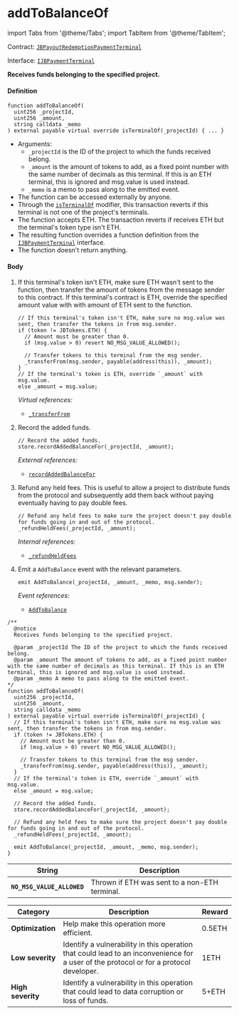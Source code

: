 # addToBalanceOf

import Tabs from '@theme/Tabs';
import TabItem from '@theme/TabItem';

Contract: [`JBPayoutRedemptionPaymentTerminal`](/protocol/api/contracts/or-abstract/jbpayoutredemptionpaymentterminal/README.md)​‌

Interface: [`IJBPaymentTerminal`](/protocol/api/interfaces/ijbtokenstore.md)

<Tabs>
<TabItem value="Step by step" label="Step by step">

**Receives funds belonging to the specified project.**

#### Definition

```solidity
function addToBalanceOf(
  uint256 _projectId,
  uint256 _amount,
  string calldata _memo
) external payable virtual override isTerminalOf(_projectId) { ... }
```

* Arguments:
  * `_projectId` is the ID of the project to which the funds received belong.
  * `_amount` is the amount of tokens to add, as a fixed point number with the same number of decimals as this terminal. If this is an ETH terminal, this is ignored and msg.value is used instead.
  * `_memo` is a memo to pass along to the emitted event.
* The function can be accessed externally by anyone.
* Through the [`isTerminalOf`](/protocol/api/contracts/or-abstract/jbpayoutredemptionpaymentterminal/modifiers/isterminalof.md) modifier, this transaction reverts if this terminal is not one of the project's terminals.
* The function accepts ETH. The transaction reverts if receives ETH but the terminal's token type isn't ETH.
* The resulting function overrides a function definition from the [`IJBPaymentTerminal`](/protocol/api/interfaces/ijbpaymentterminal.md) interface.
* The function doesn't return anything.

#### Body

1.  If this terminal's token isn't ETH, make sure ETH wasn't sent to the function, then transfer the amount of tokens from the message sender to this contract. If this terminal's contract is ETH, override the specified amount value with with amount of ETH sent to the function.

    ```solidity
    // If this terminal's token isn't ETH, make sure no msg.value was sent, then transfer the tokens in from msg.sender.
    if (token != JBTokens.ETH) {
      // Amount must be greater than 0.
      if (msg.value > 0) revert NO_MSG_VALUE_ALLOWED();

      // Transfer tokens to this terminal from the msg sender.
      _transferFrom(msg.sender, payable(address(this)), _amount);
    }
    // If the terminal's token is ETH, override `_amount` with msg.value.
    else _amount = msg.value;
    ```

    _Virtual references:_

    * [`_transferFrom`](/protocol/api/contracts/or-abstract/jbpayoutredemptionpaymentterminal/write/_transferfrom.md)
2.  Record the added funds.

    ```solidity
    // Record the added funds.
    store.recordAddedBalanceFor(_projectId, _amount);
    ```

    _External references:_

    * [`recordAddedBalanceFor`](/protocol/api/contracts/jbpaymentterminalstore/write/recordaddedbalancefor.md)
3.  Refund any held fees. This is useful to allow a project to distribute funds from the protocol and subsequently add them back without paying eventually having to pay double fees.

    ```solidity
    // Refund any held fees to make sure the project doesn't pay double for funds going in and out of the protocol.
    _refundHeldFees(_projectId, _amount);
    ```

    _Internal references:_

    * [`_refundHeldFees`](/protocol/api/contracts/or-abstract/jbpayoutredemptionpaymentterminal/write/_refundheldfees.md)
4.  Emit a `AddToBalance` event with the relevant parameters.

    ```solidity
    emit AddToBalance(_projectId, _amount, _memo, msg.sender);
    ```

    _Event references:_

    * [`AddToBalance`](/protocol/api/contracts/or-abstract/jbpayoutredemptionpaymentterminal/events/addtobalance.md)

</TabItem>

<TabItem value="Code" label="Code">

```solidity
/**
  @notice
  Receives funds belonging to the specified project.

  @param _projectId The ID of the project to which the funds received belong.
  @param _amount The amount of tokens to add, as a fixed point number with the same number of decimals as this terminal. If this is an ETH terminal, this is ignored and msg.value is used instead.
  @param _memo A memo to pass along to the emitted event.
*/
function addToBalanceOf(
  uint256 _projectId,
  uint256 _amount,
  string calldata _memo
) external payable virtual override isTerminalOf(_projectId) {
  // If this terminal's token isn't ETH, make sure no msg.value was sent, then transfer the tokens in from msg.sender.
  if (token != JBTokens.ETH) {
    // Amount must be greater than 0.
    if (msg.value > 0) revert NO_MSG_VALUE_ALLOWED();

    // Transfer tokens to this terminal from the msg sender.
    _transferFrom(msg.sender, payable(address(this)), _amount);
  }
  // If the terminal's token is ETH, override `_amount` with msg.value.
  else _amount = msg.value;

  // Record the added funds.
  store.recordAddedBalanceFor(_projectId, _amount);

  // Refund any held fees to make sure the project doesn't pay double for funds going in and out of the protocol.
  _refundHeldFees(_projectId, _amount);

  emit AddToBalance(_projectId, _amount, _memo, msg.sender);
}
```

</TabItem>

<TabItem value="Errors" label="Errors">

| String                       | Description                                             |
| ---------------------------- | ------------------------------------------------------- |
| **`NO_MSG_VALUE_ALLOWED`** | Thrown if ETH was sent to a non-ETH terminal. |

</TabItem>

<TabItem value="Bug bounty" label="Bug bounty">

| Category          | Description                                                                                                                            | Reward |
| ----------------- | -------------------------------------------------------------------------------------------------------------------------------------- | ------ |
| **Optimization**  | Help make this operation more efficient.                                                                                               | 0.5ETH |
| **Low severity**  | Identify a vulnerability in this operation that could lead to an inconvenience for a user of the protocol or for a protocol developer. | 1ETH   |
| **High severity** | Identify a vulnerability in this operation that could lead to data corruption or loss of funds.                                        | 5+ETH  |

</TabItem>
</Tabs>
